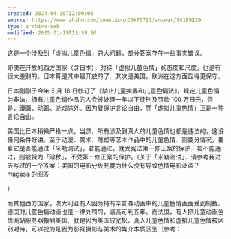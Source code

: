```yaml
---
created: 2024-04-20T12:00:00
source: https://www.zhihu.com/question/26670791/answer/34189119
type: archive-web
modified: 2025-01-15T11:38:16
---
```


这是一个涉及到「虚拟儿童色情」的大问题，部分答案存在一些事实错误。

即使在开放的西方国家（含日本），对待「虚拟儿童色情」的态度和尺度，也是有很大差别的。日本算是其中最开放的了，其次是美国，欧洲在这方面显得更保守。

日本刚刚于今年 6 月 18 日修订了《禁止儿童卖春和儿童色情法》，规定儿童色情为非法，拥有儿童色情作品的人会被处理一年以下徒刑及罚款 100 万日元，但是，漫画、动画、游戏除外。因为要保护言论自由，而「虚拟儿童色情」正是一种言论自由。

美国比日本稍微严格一点。当然，所有涉及到真人的儿童色情也都是违法的，这没任何条件好讲。至于动漫、美术、雕塑等艺术作品中的儿童色情，则要分情况，要看它是否能通过「米勒测试」，若能通过，就受宪法第一修正案的保护，若不能通过，则被视为「淫秽」，不受第一修正案的保护。（关于「米勒测试」，请参考我过去写过的一个答案：美国的电影分级制度为什么没有导致色情电影泛滥？ - magasa 的回答

）

而其他西方国家，澳大利亚有人因为持有辛普森动画中的儿童色情画面受到制裁。德国对儿童色情动画也是一律处罚的，最高可判五年。而法国，有人把儿童动画色情网站服务器搬到美国，就是因为美国较宽松。真人儿童色情和虚拟儿童色情被区别对待，可以视为是因为影视摄影与美术的媒介本质区别（参考：
